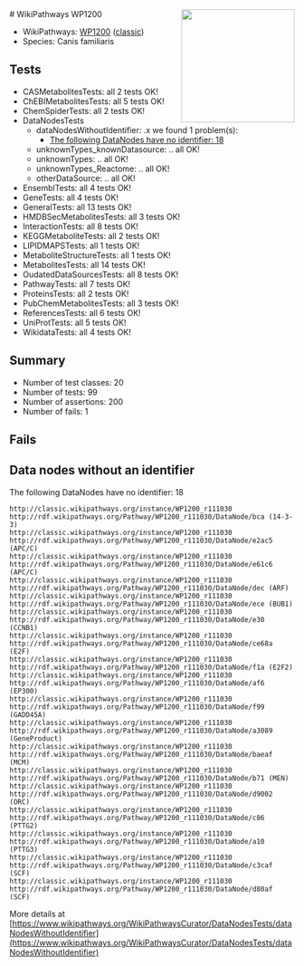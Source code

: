 <img style="float: right; width: 200px" src="https://upload.wikimedia.org/wikipedia/commons/thumb/8/83/Wplogo_with_text_500.png/640px-Wplogo_with_text_500.png" />
# WikiPathways WP1200

* WikiPathways: [WP1200](https://wikipathways.org/pathways/WP1200) ([classic](https://classic.wikipathways.org/instance/WP1200))
* Species: Canis familiaris
## Tests
* CASMetabolitesTests: all 2 tests OK!
* ChEBIMetabolitesTests: all 5 tests OK!
* ChemSpiderTests: all 2 tests OK!
* DataNodesTests
    * dataNodesWithoutIdentifier: .x we found 1 problem(s):
        * [The following DataNodes have no identifier: 18](#8792c498)
    * unknownTypes_knownDatasource: .. all OK!
    * unknownTypes: .. all OK!
    * unknownTypes_Reactome: .. all OK!
    * otherDataSource: .. all OK!
* EnsemblTests: all 4 tests OK!
* GeneTests: all 4 tests OK!
* GeneralTests: all 13 tests OK!
* HMDBSecMetabolitesTests: all 3 tests OK!
* InteractionTests: all 8 tests OK!
* KEGGMetaboliteTests: all 2 tests OK!
* LIPIDMAPSTests: all 1 tests OK!
* MetaboliteStructureTests: all 1 tests OK!
* MetabolitesTests: all 14 tests OK!
* OudatedDataSourcesTests: all 8 tests OK!
* PathwayTests: all 7 tests OK!
* ProteinsTests: all 2 tests OK!
* PubChemMetabolitesTests: all 3 tests OK!
* ReferencesTests: all 6 tests OK!
* UniProtTests: all 5 tests OK!
* WikidataTests: all 4 tests OK!


## Summary

* Number of test classes: 20
* Number of tests: 99
* Number of assertions: 200
* Number of fails: 1

## Fails

<a name="8792c498" />

## Data nodes without an identifier

The following DataNodes have no identifier: 18
```
http://classic.wikipathways.org/instance/WP1200_r111030 http://rdf.wikipathways.org/Pathway/WP1200_r111030/DataNode/bca (14-3-3)
http://classic.wikipathways.org/instance/WP1200_r111030 http://rdf.wikipathways.org/Pathway/WP1200_r111030/DataNode/e2ac5 (APC/C)
http://classic.wikipathways.org/instance/WP1200_r111030 http://rdf.wikipathways.org/Pathway/WP1200_r111030/DataNode/e61c6 (APC/C)
http://classic.wikipathways.org/instance/WP1200_r111030 http://rdf.wikipathways.org/Pathway/WP1200_r111030/DataNode/dec (ARF)
http://classic.wikipathways.org/instance/WP1200_r111030 http://rdf.wikipathways.org/Pathway/WP1200_r111030/DataNode/ece (BUB1)
http://classic.wikipathways.org/instance/WP1200_r111030 http://rdf.wikipathways.org/Pathway/WP1200_r111030/DataNode/e30 (CCNB1)
http://classic.wikipathways.org/instance/WP1200_r111030 http://rdf.wikipathways.org/Pathway/WP1200_r111030/DataNode/ce68a (E2F)
http://classic.wikipathways.org/instance/WP1200_r111030 http://rdf.wikipathways.org/Pathway/WP1200_r111030/DataNode/f1a (E2F2)
http://classic.wikipathways.org/instance/WP1200_r111030 http://rdf.wikipathways.org/Pathway/WP1200_r111030/DataNode/af6 (EP300)
http://classic.wikipathways.org/instance/WP1200_r111030 http://rdf.wikipathways.org/Pathway/WP1200_r111030/DataNode/f99 (GADD45A)
http://classic.wikipathways.org/instance/WP1200_r111030 http://rdf.wikipathways.org/Pathway/WP1200_r111030/DataNode/a3089 (GeneProduct)
http://classic.wikipathways.org/instance/WP1200_r111030 http://rdf.wikipathways.org/Pathway/WP1200_r111030/DataNode/baeaf (MCM)
http://classic.wikipathways.org/instance/WP1200_r111030 http://rdf.wikipathways.org/Pathway/WP1200_r111030/DataNode/b71 (MEN)
http://classic.wikipathways.org/instance/WP1200_r111030 http://rdf.wikipathways.org/Pathway/WP1200_r111030/DataNode/d9002 (ORC)
http://classic.wikipathways.org/instance/WP1200_r111030 http://rdf.wikipathways.org/Pathway/WP1200_r111030/DataNode/c86 (PTTG2)
http://classic.wikipathways.org/instance/WP1200_r111030 http://rdf.wikipathways.org/Pathway/WP1200_r111030/DataNode/a10 (PTTG3)
http://classic.wikipathways.org/instance/WP1200_r111030 http://rdf.wikipathways.org/Pathway/WP1200_r111030/DataNode/c3caf (SCF)
http://classic.wikipathways.org/instance/WP1200_r111030 http://rdf.wikipathways.org/Pathway/WP1200_r111030/DataNode/d80af (SCF)
```

More details at [https://www.wikipathways.org/WikiPathwaysCurator/DataNodesTests/dataNodesWithoutIdentifier](https://www.wikipathways.org/WikiPathwaysCurator/DataNodesTests/dataNodesWithoutIdentifier)


